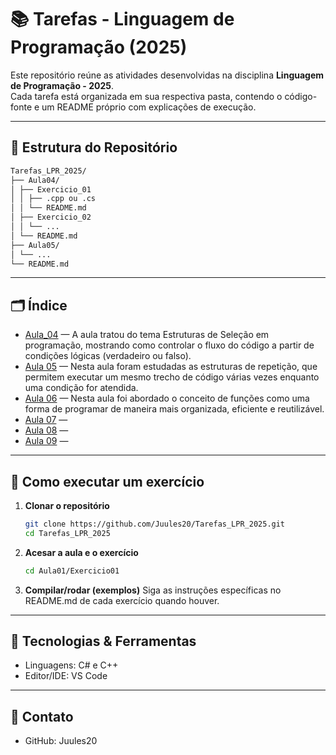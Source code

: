 # 📚 Tarefas - Linguagem de Programação (2025)

Este repositório reúne as atividades desenvolvidas na disciplina **Linguagem de Programação - 2025**.  
Cada tarefa está organizada em sua respectiva pasta, contendo o código-fonte e um README próprio com explicações de execução.

---

## 📂 Estrutura do Repositório

```bash
Tarefas_LPR_2025/
├── Aula04/
│ ├── Exercicio_01
│ │ ├── .cpp ou .cs
│ │ └── README.md 
│ ├── Exercicio_02
│ │ └── ...
│ └── README.md 
├── Aula05/
│ └── ...
└── README.md
```

---

## 🗂️ Índice

- [Aula_04](/Aula04) — A aula tratou do tema Estruturas de Seleção em programação, mostrando como controlar o fluxo do código a
partir de condições lógicas (verdadeiro ou falso).
- [Aula 05](/Aula05) — Nesta aula foram estudadas as estruturas de repetição, que permitem executar um mesmo trecho de código
várias vezes enquanto uma condição for atendida.
- [Aula 06](/Aula06) — Nesta aula foi abordado o conceito de funções como uma forma de programar de maneira mais organizada,
eficiente e reutilizável.
- [Aula 07](/Aula07) —
- [Aula 08](/Aula08) —
- [Aula 09](/Aula09) —

---

## 🚀 Como executar um exercício

1. **Clonar o repositório**
   ```bash
   git clone https://github.com/Juules20/Tarefas_LPR_2025.git
   cd Tarefas_LPR_2025

2. **Acesar a aula e o exercício**
   ```bash
   cd Aula01/Exercicio01

3. **Compilar/rodar (exemplos)**
   Siga as instruções específicas no README.md de cada exercício quando houver.

---

## 🔧 Tecnologias & Ferramentas

- Linguagens: C# e C++
- Editor/IDE: VS Code 

---

## 📩 Contato

- GitHub: Juules20
